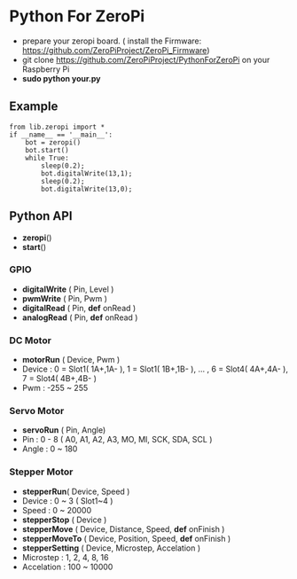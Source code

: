 # Python For ZeroPi
* prepare your zeropi board. ( install the Firmware: https://github.com/ZeroPiProject/ZeroPi_Firmware)
* git clone https://github.com/ZeroPiProject/PythonForZeroPi on your Raspberry Pi
* **sudo python your.py**

## Example
```
from lib.zeropi import *
if __name__ == '__main__':
	bot = zeropi()
	bot.start()
	while True:
		sleep(0.2);
		bot.digitalWrite(13,1);
		sleep(0.2);
		bot.digitalWrite(13,0);
```
## Python API
* **zeropi**()
* **start**()

### GPIO
* **digitalWrite** ( Pin, Level ) 
* **pwmWrite** ( Pin, Pwm )  
* **digitalRead** ( Pin, **def** onRead )
* **analogRead** ( Pin, **def** onRead )
 
### DC Motor
* **motorRun** ( Device, Pwm ) 
 * Device : 0 = Slot1( 1A+,1A- ), 1 = Slot1( 1B+,1B- ), ... , 6 = Slot4( 4A+,4A- ), 7 = Slot4( 4B+,4B- )  
 * Pwm : -255 ~ 255

### Servo Motor
* **servoRun** ( Pin, Angle)
 * Pin : 0 - 8 ( A0, A1, A2, A3, MO, MI, SCK, SDA, SCL )
 * Angle : 0 ~ 180

### Stepper Motor
* **stepperRun**( Device, Speed )
 * Device : 0 ~ 3 ( Slot1~4 )
 * Speed : 0 ~ 20000
* **stepperStop** ( Device )
* **stepperMove** ( Device, Distance, Speed, **def** onFinish )
* **stepperMoveTo** ( Device, Position, Speed, **def** onFinish )
* **stepperSetting** ( Device, Microstep, Accelation )
 * Microstep : 1, 2, 4, 8, 16
 * Accelation : 100 ~ 10000
